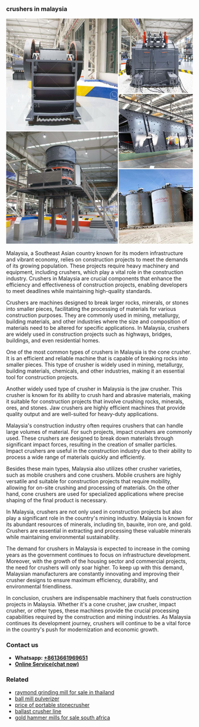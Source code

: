 <h3>crushers in malaysia</h3><img src='1704791486.jpg' alt=''><p>Malaysia, a Southeast Asian country known for its modern infrastructure and vibrant economy, relies on construction projects to meet the demands of its growing population. These projects require heavy machinery and equipment, including crushers, which play a vital role in the construction industry. Crushers in Malaysia are crucial components that enhance the efficiency and effectiveness of construction projects, enabling developers to meet deadlines while maintaining high-quality standards.</p><p>Crushers are machines designed to break larger rocks, minerals, or stones into smaller pieces, facilitating the processing of materials for various construction purposes. They are commonly used in mining, metallurgy, building materials, and other industries where the size and composition of materials need to be altered for specific applications. In Malaysia, crushers are widely used in construction projects such as highways, bridges, buildings, and even residential homes.</p><p>One of the most common types of crushers in Malaysia is the cone crusher. It is an efficient and reliable machine that is capable of breaking rocks into smaller pieces. This type of crusher is widely used in mining, metallurgy, building materials, chemicals, and other industries, making it an essential tool for construction projects.</p><p>Another widely used type of crusher in Malaysia is the jaw crusher. This crusher is known for its ability to crush hard and abrasive materials, making it suitable for construction projects that involve crushing rocks, minerals, ores, and stones. Jaw crushers are highly efficient machines that provide quality output and are well-suited for heavy-duty applications.</p><p>Malaysia's construction industry often requires crushers that can handle large volumes of material. For such projects, impact crushers are commonly used. These crushers are designed to break down materials through significant impact forces, resulting in the creation of smaller particles. Impact crushers are useful in the construction industry due to their ability to process a wide range of materials quickly and efficiently.</p><p>Besides these main types, Malaysia also utilizes other crusher varieties, such as mobile crushers and cone crushers. Mobile crushers are highly versatile and suitable for construction projects that require mobility, allowing for on-site crushing and processing of materials. On the other hand, cone crushers are used for specialized applications where precise shaping of the final product is necessary.</p><p>In Malaysia, crushers are not only used in construction projects but also play a significant role in the country's mining industry. Malaysia is known for its abundant resources of minerals, including tin, bauxite, iron ore, and gold. Crushers are essential in extracting and processing these valuable minerals while maintaining environmental sustainability.</p><p>The demand for crushers in Malaysia is expected to increase in the coming years as the government continues to focus on infrastructure development. Moreover, with the growth of the housing sector and commercial projects, the need for crushers will only soar higher. To keep up with this demand, Malaysian manufacturers are constantly innovating and improving their crusher designs to ensure maximum efficiency, durability, and environmental friendliness.</p><p>In conclusion, crushers are indispensable machinery that fuels construction projects in Malaysia. Whether it's a cone crusher, jaw crusher, impact crusher, or other types, these machines provide the crucial processing capabilities required by the construction and mining industries. As Malaysia continues its development journey, crushers will continue to be a vital force in the country's push for modernization and economic growth.</p><h3>Contact us</h3><ul><li><strong>Whatsapp:&nbsp;<a href="https://wa.me/8613661969651">+8613661969651</a></strong></li><li><a href="https://swt.shibang-china.com/?git&amp;zhl&amp;crushers in malaysia"><strong>Online Service(chat now)</strong></a></li></ul><h3>Related</h3><ul><li><a href='raymond grinding mill for sale in thailand.md'>raymond grinding mill for sale in thailand</a></li><li><a href='ball mill pulverizer.md'>ball mill pulverizer</a></li><li><a href='price of portable stonecrusher.md'>price of portable stonecrusher</a></li><li><a href='ballast crusher line.md'>ballast crusher line</a></li><li><a href='gold hammer mills for sale south africa.md'>gold hammer mills for sale south africa</a></li></ul>